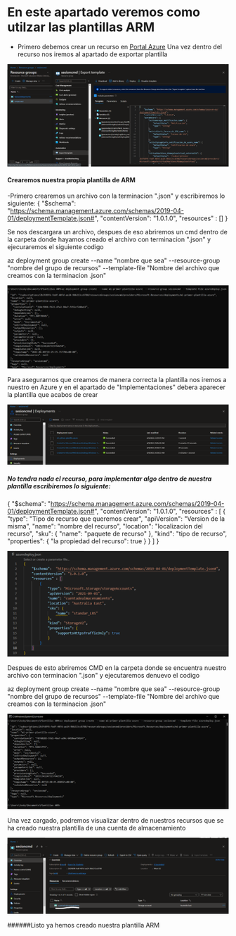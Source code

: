 # En este apartado veremos como utilzar las plantillas ARM

- Primero debemos crear un recurso en [Portal Azure](https://portal.azure.com/#home) 
Una vez dentro del recurso nos iremos al apartado de exportar plantilla

![](plantilla.png)


#### Crearemos nuestra propia plantilla de ARM
-Primero crearemos un archivo con la terminacion ".json" y escribiremos lo siguiente:
{
    "$schema":  "https://schema.management.azure.com/schemas/2019-04-01/deploymentTemplate.json#",
    "contentVersion": "1.0.1.0",
    "resources" : []
}

Se nos descargara un archivo, despues de eso abriremos un cmd dentro de la carpeta donde hayamos creado el archivo con terminacion ".json" y ejecuraremos el siguiente codigo

az deployment group create  --name "nombre que sea"  --resource-group "nombre del grupo de recursos"  --template-file "Nombre del archivo que creamos con la terminacion .json"

![](cm.png)

Para asegurarnos que creamos de manera correcta la plantilla nos iremos a nuestro en Azure y en el apartado de "Implementaciones" debera aparecer la plantilla que acabos de crear

![](corroborar.png)

##### No tendra nada el recurso, para implementar algo dentro de nuestra plantilla escribiremos lo siguiente:

{
    "$schema":  "https://schema.management.azure.com/schemas/2019-04-01/deploymentTemplate.json#",
    "contentVersion": "1.0.1.0",
    "resources" : [
        {
            "type": "Tipo de recurso que queremos crear",
            "apiVersion": "Version de la misma",
            "name": "nombre del recurso",
            "location": "localizacion del recurso",
            "sku": {
                "name": "paquete de recurso"
            },
            "kind": "tipo de recurso",
            "properties": {
                "la propiedad del recurso": true
            }
        }
    ]
}


![](codigo.png)

Despues de esto abriremos CMD en la carpeta donde se encuentra nuestro archivo con terminacion ".json" y ejecutaremos denuevo el codigo

az deployment group create  --name "nombre que sea"  --resource-group "nombre del grupo de recursos"  --template-file "Nombre del archivo que creamos con la terminacion .json"

![](almacenamiento.png)


Una vez cargado, podremos visualizar dentro de nuestros recursos que se ha creado nuestra plantilla de una cuenta de almacenamiento

![](hecho.png)

######Listo ya hemos creado nuestra plantilla ARM
